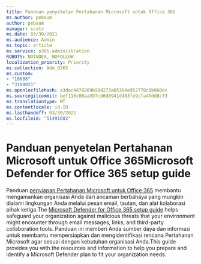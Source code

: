 ```yaml
---
title: Panduan penyetelan Pertahanan Microsoft untuk Office 365
ms.author: pebaum
author: pebaum
manager: scotv
ms.date: 03/30/2021
ms.audience: Admin
ms.topic: article
ms.service: o365-administration
ROBOTS: NOINDEX, NOFOLLOW
localization_priority: Priority
ms.collection: Adm_O365
ms.custom:
- "10088"
- "3100021"
ms.openlocfilehash: a3dec4478269b98d273a65364e952778c1b860ec
ms.sourcegitcommit: bef118c00aa397cd6d8941d403fe9cfa49dd8c73
ms.translationtype: MT
ms.contentlocale: id-ID
ms.lasthandoff: 03/30/2021
ms.locfileid: "51491682"
---
```

# <a name="microsoft-defender-for-office-365-setup-guide"></a><span data-ttu-id="fc579-102">Panduan penyetelan Pertahanan Microsoft untuk Office 365</span><span class="sxs-lookup"><span data-stu-id="fc579-102">Microsoft Defender for Office 365 setup guide</span></span>

<span data-ttu-id="fc579-103">Panduan [penyiapan Pertahanan Microsoft untuk Office 365](https://go.microsoft.com/fwlink/?linkid=2146614) membantu mengamankan organisasi Anda dari ancaman berbahaya yang mungkin dialami lingkungan Anda melalui pesan email, tautan, dan alat kolaborasi pihak ketiga.</span><span class="sxs-lookup"><span data-stu-id="fc579-103">The [Microsoft Defender for Office 365 setup guide](https://go.microsoft.com/fwlink/?linkid=2146614) helps safeguard your organization against malicious threats that your environment might encounter through email messages, links, and third-party collaboration tools.</span></span> <span data-ttu-id="fc579-104">Panduan ini memberi Anda sumber daya dan informasi untuk membantu mempersiapkan dan mengidentifikasi rencana Pertahanan Microsoft agar sesuai dengan kebutuhan organisasi Anda.</span><span class="sxs-lookup"><span data-stu-id="fc579-104">This guide provides you with the resources and information to help you prepare and identify a Microsoft Defender plan to fit your organization needs.</span></span>